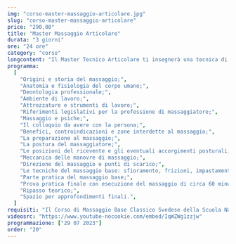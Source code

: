```yaml
---
img: "corso-master-massaggio-articolare.jpg"
slug: "corso-master-massaggio-articolare"
price: "290,00"
title: "Master Massaggio Articolare"
durata: "3 giorni"
ore: "24 ore"
category: "corso"
longcontent: "Il Master Tecnico Articolare ti insegnerà una tecnica di massaggio che si focalizza sulle zone scapolo-omerale e sulle articolazioni di anca, ginocchio e caviglia, che sono spesso soggette a traumi, lesioni, infiammazioni e dolori. Il massaggio tecnico articolare è una tecnica che combina diverse manovre, come frizioni, pressioni, mobilizzazioni, stiramenti, rotazioni, che vengono applicate con le mani e le dita del massaggiatore. Il massaggio tecnico articolare ha lo scopo di rilassare, decontrarre, allungare e tonificare i muscoli e i tendini che circondano le articolazioni, migliorare il movimento articolare, stimolare la circolazione sanguigna e linfatica, ridurre il dolore e l’infiammazione, prevenire e curare le patologie articolari. Nel master imparerai la teoria e la pratica del massaggio tecnico articolare, studierai l’anatomia e la fisiologia delle zone scapolo-omerale e delle articolazioni di anca, ginocchio e caviglia, approfondirai le tecniche di massaggio per le diverse problematiche articolari. Il master ti renderà in grado di praticare un massaggio tecnico articolare efficace e sicuro, ottenendo un’azione terapeutica e riabilitativa su tutto il sistema articolare."
programma:
  [
    "Origini e storia del massaggio;",
    "Anatomia e fisiologia del corpo umano;",
    "Deontologia professionale;",
    "Ambiente di lavoro;",
    "Attrezzature e strumenti di lavoro;",
    "Riferimenti legislativi per la professione di massaggiatore;",
    "Massaggio e psiche;",
    "Il colloquio da avere con la persona;",
    "Benefici, controindicazioni e zone interdette al massaggio;",
    "La preparazione al massaggio;",
    "La postura del massaggiatore;",
    "Le posizioni del ricevente e gli eventuali accorgimenti posturali;",
    "Meccanica delle manovre di massaggio;",
    "Direzione del massaggio e punti di scarico;",
    "Le tecniche del massaggio base: sfioramento, frizioni, impastamenti, vibrazioni e percussioni in tutte le loro varianti e manovre;",
    "Parte pratica del massaggio base;",
    "Prova pratica finale con esecuzione del massaggio di circa 60 minuti;",
    "Ripasso teorico;",
    "Spazio per approfondimenti finali.",
  ]
requisiti: "Il Corso di Massaggio Base Classico Svedese della Scuola Nazionale di Massaggio Tao® è il corso per eccellenza più completo tra tutti. Esso è aperto e rivolto a chiunque, quindi non è necessario avere un'esperienza di base precedente. Il Massaggio Base Classico Svedese è particolarmente consigliato a chi non ha esperienza nelle tecniche di massaggio occidentali quali Sfioramenti, Frizioni, Impastamenti, Vibrazioni e Percussioni in tutte le loro varianti."
videosrc: "https://www.youtube-nocookie.com/embed/IqWZWg1zzjw"
programmazione: ["29 07 2023"]
order: "20"
---
```

